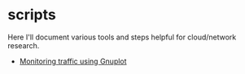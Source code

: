 # scripts

Here I'll document various tools and steps helpful for cloud/network research.

- [Monitoring traffic using Gnuplot](https://github.com/a-s-m-asadujjaman/scripts/blob/main/gnuplot_traffic_pcap.md)
